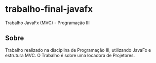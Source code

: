 # trabalho-final-javafx
Trabalho JavaFx (MVC) - Programação III

## Sobre
Trabalho realizado na disciplina de Programação III, utilizando JavaFx e estrutura MVC. O Trabalho é sobre uma locadora de Projetores.
